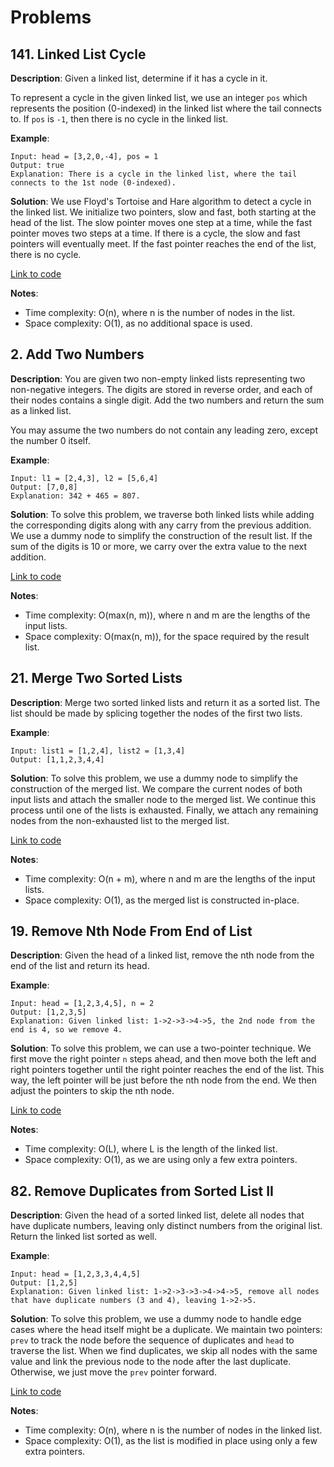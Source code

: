 # Problems

## 141. Linked List Cycle

**Description**:
Given a linked list, determine if it has a cycle in it.

To represent a cycle in the given linked list, we use an integer `pos` which represents the position (0-indexed) in the linked list where the tail connects to. If `pos` is `-1`, then there is no cycle in the linked list.

**Example**:
```plaintext
Input: head = [3,2,0,-4], pos = 1
Output: true
Explanation: There is a cycle in the linked list, where the tail connects to the 1st node (0-indexed).
```

**Solution**:
We use Floyd's Tortoise and Hare algorithm to detect a cycle in the linked list. We initialize two pointers, slow and fast, both starting at the head of the list. The slow pointer moves one step at a time, while the fast pointer moves two steps at a time. If there is a cycle, the slow and fast pointers will eventually meet. If the fast pointer reaches the end of the list, there is no cycle.

[Link to code](141_linked_list_cycle.py)

**Notes**:
- Time complexity: O(n), where n is the number of nodes in the list.
- Space complexity: O(1), as no additional space is used.

## 2. Add Two Numbers

**Description**:
You are given two non-empty linked lists representing two non-negative integers. The digits are stored in reverse order, and each of their nodes contains a single digit. Add the two numbers and return the sum as a linked list.

You may assume the two numbers do not contain any leading zero, except the number 0 itself.

**Example**:
```plaintext
Input: l1 = [2,4,3], l2 = [5,6,4]
Output: [7,0,8]
Explanation: 342 + 465 = 807.
```

**Solution**:
To solve this problem, we traverse both linked lists while adding the corresponding digits along with any carry from the previous addition. We use a dummy node to simplify the construction of the result list. If the sum of the digits is 10 or more, we carry over the extra value to the next addition.

[Link to code](002_add_two_numbers.py)

**Notes**:
- Time complexity: O(max(n, m)), where n and m are the lengths of the input lists.
- Space complexity: O(max(n, m)), for the space required by the result list.

## 21. Merge Two Sorted Lists

**Description**:
Merge two sorted linked lists and return it as a sorted list. The list should be made by splicing together the nodes of the first two lists.

**Example**:
```plaintext
Input: list1 = [1,2,4], list2 = [1,3,4]
Output: [1,1,2,3,4,4]
```

**Solution**:
To solve this problem, we use a dummy node to simplify the construction of the merged list. We compare the current nodes of both input lists and attach the smaller node to the merged list. We continue this process until one of the lists is exhausted. Finally, we attach any remaining nodes from the non-exhausted list to the merged list.

[Link to code](021_merge_two_sorted_lists.py)

**Notes**:
- Time complexity: O(n + m), where n and m are the lengths of the input lists.
- Space complexity: O(1), as the merged list is constructed in-place.

## 19. Remove Nth Node From End of List

**Description**:
Given the head of a linked list, remove the nth node from the end of the list and return its head.

**Example**:
```plaintext
Input: head = [1,2,3,4,5], n = 2
Output: [1,2,3,5]
Explanation: Given linked list: 1->2->3->4->5, the 2nd node from the end is 4, so we remove 4.
```

**Solution**:
To solve this problem, we can use a two-pointer technique. We first move the right pointer `n` steps ahead, and then move both the left and right pointers together until the right pointer reaches the end of the list. This way, the left pointer will be just before the nth node from the end. We then adjust the pointers to skip the nth node.

[Link to code](019_remove_node_from_end.py)

**Notes**:
- Time complexity: O(L), where L is the length of the linked list.
- Space complexity: O(1), as we are using only a few extra pointers.

## 82. Remove Duplicates from Sorted List II

**Description**:
Given the head of a sorted linked list, delete all nodes that have duplicate numbers, leaving only distinct numbers from the original list. Return the linked list sorted as well.

**Example**:
```plaintext
Input: head = [1,2,3,3,4,4,5]
Output: [1,2,5]
Explanation: Given linked list: 1->2->3->3->4->4->5, remove all nodes that have duplicate numbers (3 and 4), leaving 1->2->5.
```

**Solution**:
To solve this problem, we use a dummy node to handle edge cases where the head itself might be a duplicate. We maintain two pointers: `prev` to track the node before the sequence of duplicates and `head` to traverse the list. When we find duplicates, we skip all nodes with the same value and link the previous node to the node after the last duplicate. Otherwise, we just move the `prev` pointer forward.

[Link to code](082_remove_duplicates_2.py)

**Notes**:
- Time complexity: O(n), where n is the number of nodes in the linked list.
- Space complexity: O(1), as the list is modified in place using only a few extra pointers.
